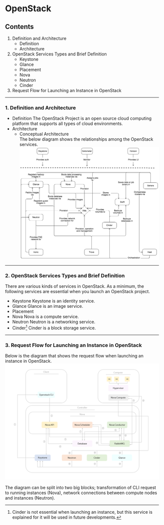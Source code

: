 OpenStack
=====
Contents
--------
1. Definition and Architecture
    * Definition
    * Architecture
2. OpenStack Services Types and Brief Definition
    * Keystone
    * Glance    
    * Placement
    * Nova  
    * Neutron
    * Cinder
3. Request Flow for Launching an Instance in OpenStack

---

### 1. Definition and Architecture
* Definition
    The OpenStack Project is an open source cloud computing platform that supports all types of cloud environments.
* Architecture
    - Conceptual Architecture   
     The below diagram shows the relationships among the OpenStack services.
    ![Conceptual Architecture](/Conceptual_Architecture.png) 

[//]: # (Successfuly uploaded image)

---

### 2. OpenStack Services Types and Brief Definition
There are various kinds of services in OpenStack. As a minimum, the following services are essential when you launch an OpenStack project.
* Keystone
    Keystone is an identity service.
* Glance
    Glance is an image service.
* Placement
* Nova
    Nova is a compute service.
* Neutron
    Neutron is a networking service.
* Cinder[^1]
    Cinder is a block storage service.
---

### 3. Request Flow for Launching an Instance in OpenStack

Below is the diagram that shows the request flow when launching an instance in OpenStack.
![Request Flow for Launching Instance](/Request_Flow_Diagram.PNG)

The diagram can be split into two big blocks; transformation of CLI request to running instances (Nova), network connections between compute nodes and instances (Neutron).





[^1]: Cinder is not essential when launching an instance, but this service is explained for it will be used in future developments. 
    